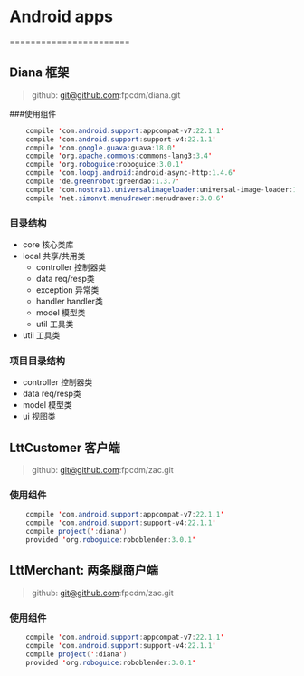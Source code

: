 # Android apps
=======================

## Diana 框架
> github: git@github.com:fpcdm/diana.git

###使用组件

```java
    compile 'com.android.support:appcompat-v7:22.1.1'
    compile 'com.android.support:support-v4:22.1.1'
    compile 'com.google.guava:guava:18.0'
    compile 'org.apache.commons:commons-lang3:3.4'
    compile 'org.roboguice:roboguice:3.0.1'
    compile 'com.loopj.android:android-async-http:1.4.6'
    compile 'de.greenrobot:greendao:1.3.7'
    compile 'com.nostra13.universalimageloader:universal-image-loader:1.9.3'
    compile 'net.simonvt.menudrawer:menudrawer:3.0.6'
```

### 目录结构
* core 核心类库
* local 共享/共用类
    - controller 控制器类
    - data req/resp类
    - exception 异常类
    - handler handler类
    - model 模型类
    - util 工具类
* util 工具类

### 项目目录结构
* controller 控制器类
* data req/resp类
* model 模型类
* ui 视图类

## LttCustomer 客户端
> github: git@github.com:fpcdm/zac.git

### 使用组件

```java
    compile 'com.android.support:appcompat-v7:22.1.1'
    compile 'com.android.support:support-v4:22.1.1'
    compile project(':diana')
    provided 'org.roboguice:roboblender:3.0.1'
```

## LttMerchant: 两条腿商户端
> github: git@github.com:fpcdm/zac.git

### 使用组件

```java
    compile 'com.android.support:appcompat-v7:22.1.1'
    compile 'com.android.support:support-v4:22.1.1'
    compile project(':diana')
    provided 'org.roboguice:roboblender:3.0.1'
```
